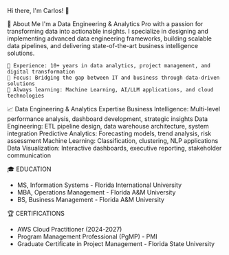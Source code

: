 Hi there, I'm Carlos! 👋

🚀 About Me
I'm a Data Engineering & Analytics Pro with a passion for transforming data into actionable insights. I specialize in designing and implementing advanced data engineering frameworks, building scalable data pipelines, and delivering state-of-the-art business intelligence solutions.

    💼 Experience: 10+ years in data analytics, project management, and digital transformation
    🎯 Focus: Bridging the gap between IT and business through data-driven solutions
    🌱 Always learning: Machine Learning, AI/LLM applications, and cloud technologies

📈 Data Engineering & Analytics Expertise
Business Intelligence: Multi-level performance analysis, dashboard development, strategic insights
Data Engineering: ETL pipeline design, data warehouse architecture, system integration
Predictive Analytics: Forecasting models, trend analysis, risk assessment
Machine Learning: Classification, clustering, NLP applications
Data Visualization: Interactive dashboards, executive reporting, stakeholder communication

🎓 EDUCATION
- MS, Information Systems - Florida International University
- MBA, Operations Management - Florida A&M University
- BS, Business Management - Florida A&M University

🏆 CERTIFICATIONS
- AWS Cloud Practitioner (2024-2027)
- Program Management Professional (PgMP) - PMI
- Graduate Certificate in Project Management - Florida State University